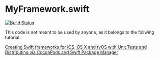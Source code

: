 # MyFramework.swift

[![Build Status](https://travis-ci.org/eneko/MyFramework.swift.svg?branch=master)](https://travis-ci.org/eneko/MyFramework.swift)

This code is not meant to be used by anyone, as it belongs to the follwing tutorial:

[Creating Swift frameworks for iOS, OS X and tvOS with Unit Tests and Distributing via CocoaPods and Swift Package Manager](http://www.enekoalonso.com/2016/02/06/creating-swift-frameworks-for-ios-osx-and-tvos.html)
